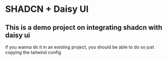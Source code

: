 # SHADCN + Daisy UI

## This is a demo project on integrating shadcn with daisy ui

if you wanna do it in an existing project, you should be able to do so just copying the tailwind config 


